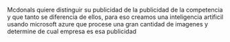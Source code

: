 Mcdonals quiere distinguir su publicidad de la publicidad de la competencia y que tanto se diferencia de ellos, para eso creamos una inteligencia artificil usando microsoft azure que procese una gran cantidad de imagenes y determine de cual empresa es esa publicidad
